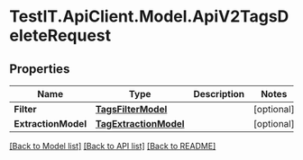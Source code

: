 # TestIT.ApiClient.Model.ApiV2TagsDeleteRequest

## Properties

Name | Type | Description | Notes
------------ | ------------- | ------------- | -------------
**Filter** | [**TagsFilterModel**](TagsFilterModel.md) |  | [optional] 
**ExtractionModel** | [**TagExtractionModel**](TagExtractionModel.md) |  | [optional] 

[[Back to Model list]](../README.md#documentation-for-models) [[Back to API list]](../README.md#documentation-for-api-endpoints) [[Back to README]](../README.md)

